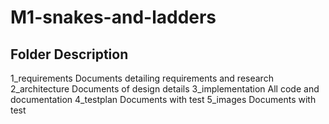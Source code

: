 # M1-snakes-and-ladders

## Folder	Description
1_requirements	Documents detailing requirements and research
2_architecture	Documents of design details
3_implementation	All code and documentation
4_testplan	Documents with test
5_images	Documents with test
